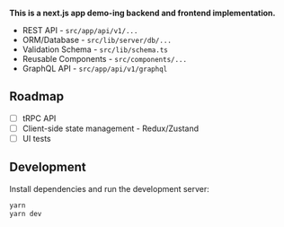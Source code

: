 
**This is a next.js app demo-ing backend and frontend implementation.**

- REST API - `src/app/api/v1/...`
- ORM/Database - `src/lib/server/db/...`
- Validation Schema - `src/lib/schema.ts`
- Reusable Components - `src/components/...`
- GraphQL API - `src/app/api/v1/graphql`

## Roadmap

- [ ] tRPC API
- [ ] Client-side state management - Redux/Zustand
- [ ] UI tests

## Development

Install dependencies and run the development server:

```bash
yarn
yarn dev
```

